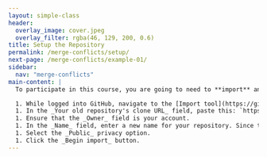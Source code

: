 ```yaml
---
layout: simple-class
header:
  overlay_image: cover.jpeg
  overlay_filter: rgba(46, 129, 200, 0.6)
title: Setup the Repository
permalink: /merge-conflicts/setup/
next-page: /merge-conflicts/example-01/
sidebar:
  nav: "merge-conflicts"
main-content: |
  To participate in this course, you are going to need to **import** an a project the GitHub Training team created for this course. Importing a project will essentially copy the repository including all of the files and revision history to your account.

  1. While logged into GitHub, navigate to the [Import tool](https://github.com/new/import).
  1. In the _Your old repository's clone URL_ field, paste this: `https://github.com/githubtraining/on-demand-merge-conflict`.
  1. Ensure that the _Owner_ field is your account.
  1. In the _Name_ field, enter a new name for your repository. Since this course not only teaches you about merge conflicts but also provides a GitHub Pages powered resume template, maybe something like `resume` would work.
  1. Select the _Public_ privacy option.
  1. Click the _Begin import_ button.
---
```

